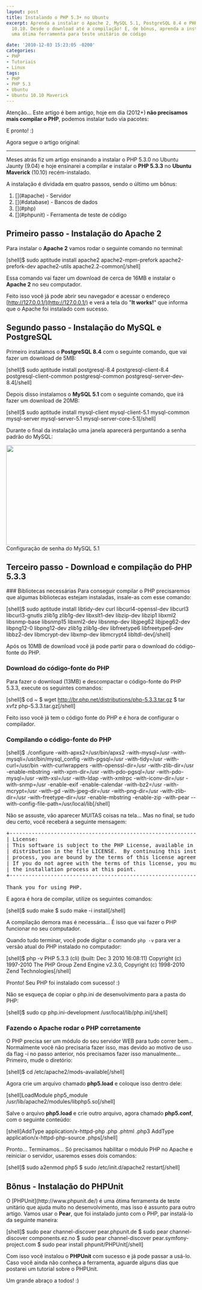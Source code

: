 ```yaml
---
layout: post
title: Instalando o PHP 5.3+ no Ubuntu
excerpt: Aprenda a instalar o Apache 2, MySQL 5.1, PostgreSQL 8.4 e PHP 5.3.3 no Ubuntu
  10.10. Desde o download até a compilação! E, de bônus, aprenda a instalar o PHPUnit,
  uma ótima ferramenta para teste unitário de código

date: '2010-12-03 15:23:05 -0200'
categories:
- PHP
- Tutoriais
- Linux
tags:
- PHP
- PHP 5.3
- Ubuntu
- Ubuntu 10.10 Maverick
---
```

Atenção... Este artigo é bem antigo, hoje em dia (2012+)<strong> não precisamos mais compilar o PHP</strong>, podemos instalar tudo via pacotes:

<div data-gist-id="3139795" data-gist-show-loading="false"></div>

E pronto! :)

Agora segue o artigo original:

--------

Meses atrás fiz um artigo ensinando a <span class="removed_link" title="/mysql/instalando-o-php-5-3-0-no-ubuntu/">instalar o PHP 5.3.0 no Ubuntu Jaunty (9.04)</span> e hoje ensinarei a compilar e instalar o <strong>PHP 5.3.3</strong> no <strong>Ubuntu Maverick</strong> (10.10) recém-instalado.

<a id="more"></a><a id="more-1007"></a>

A instalação é dividada em quatro passos, sendo o último um bônus:

<ol>
<li>[](#apache) - Servidor</li>
<li>[](#database) - Bancos de dados</li>
<li>[](#php)</li>
<li>[](#phpunit) - Ferramenta de teste de código</li>
</ol>
<h2 id="apache">Primeiro passo - Instalação do <strong>Apache 2</strong></h2>
Para instalar o <strong>Apache 2</strong> vamos rodar o seguinte comando no terminal:

[shell]$ sudo aptitude install apache2 apache2-mpm-prefork apache2-prefork-dev apache2-utils apache2.2-common[/shell]

Essa comando vai fazer um download de cerca de 16MB e instalar o <strong>Apache 2</strong> no seu computador.

Feito isso você já pode abrir seu navegador e acessar o endereço [http://127.0.0.1/](http://127.0.0.1/) e verá a tela do "<strong>It works!</strong>" que informa que o Apache foi instalado com sucesso.

<h2 id="database">Segundo passo - Instalação do <strong>MySQL</strong> e <strong>PostgreSQL</strong></h2>
Primeiro instalamos o <strong>PostgreSQL 8.4</strong> com o seguinte comando, que vai fazer um download de 5MB:

[shell]$ sudo aptitude install postgresql-8.4 postgresql-client-8.4 postgresql-client-common postgresql-common postgresql-server-dev-8.4[/shell]

Depois disso instalamos o <strong>MySQL 5.1</strong> com o seguinte comando, que irá fazer um download de 20MB:

[shell]$ sudo aptitude install mysql-client mysql-client-5.1 mysql-common mysql-server mysql-server-5.1 mysql-server-core-5.1[/shell]

Durante o final da instalação uma janela aparecerá perguntando a senha padrão do MySQL:

<img class="size-full wp-image-1023  " title="Configuração de senha do MySQL 5.1" src="/arquivos/2010/12/mysql.png" alt="" width="632" height="266" /> Configuração de senha do MySQL 5.1

<h2 id="php">Terceiro passo - Download e compilação do <strong>PHP 5.3.3</strong></h2>
### Bibliotecas necessárias
Para conseguir compilar o PHP precisaremos que algumas bibliotecas estejam instaladas, insale-as com esse comando:

[shell]$ sudo aptitude install libtidy-dev curl libcurl4-openssl-dev libcurl3 libcurl3-gnutls zlib1g zlib1g-dev libxslt1-dev libzip-dev libzip1 libxml2 libsnmp-base libsnmp15 libxml2-dev libsnmp-dev libjpeg62 libjpeg62-dev libpng12-0 libpng12-dev zlib1g zlib1g-dev libfreetype6 libfreetype6-dev libbz2-dev libmcrypt-dev libxmp-dev libmcrypt4 libltdl-dev[/shell]

Após os 10MB de download você já pode partir para o download do código-fonte do PHP.

### Download do código-fonte do PHP
Para fazer o download (13MB) e descompactar o código-fonte do PHP 5.3.3, execute os seguintes comandos:

[shell]$ cd ~
$ wget http://br.php.net/distributions/php-5.3.3.tar.gz
$ tar xvfz php-5.3.3.tar.gz[/shell]

Feito isso você já tem o código fonte do PHP e é hora de configurar o compilador.

### Compilando o código-fonte do PHP
[shell]$ ./configure -with-apxs2=/usr/bin/apxs2 -with-mysql=/usr -with-mysqli=/usr/bin/mysql_config -with-pgsql=/usr -with-tidy=/usr -with-curl=/usr/bin -with-curlwrappers -with-openssl-dir=/usr -with-zlib-dir=/usr -enable-mbstring -with-xpm-dir=/usr -with-pdo-pgsql=/usr -with-pdo-mysql=/usr -with-xsl=/usr -with-ldap -with-xmlrpc -with-iconv-dir=/usr -with-snmp=/usr -enable-exif -enable-calendar -with-bz2=/usr -with-mcrypt=/usr -with-gd -with-jpeg-dir=/usr -with-png-dir=/usr -with-zlib-dir=/usr -with-freetype-dir=/usr -enable-mbstring -enable-zip -with-pear --with-config-file-path=/usr/local/lib[/shell]

Não se assuste, vão aparecer MUITAS coisas na tela... Mas no final, se tudo deu certo, você receberá a seguinte mensagem:

<pre>+--------------------------------------------------------------------+
| License:                                                           |
| This software is subject to the PHP License, available in this     |
| distribution in the file LICENSE.  By continuing this installation |
| process, you are bound by the terms of this license agreement.     |
| If you do not agree with the terms of this license, you must abort |
| the installation process at this point.                            |
+--------------------------------------------------------------------+

Thank you for using PHP.</pre>
E agora é hora de compilar, utilize os seguintes comandos:

[shell]$ sudo make
$ sudo make -i install[/shell]

A compilação demora mas é necessária... É isso que vai fazer o PHP funcionar no seu computador.

Quando tudo terminar, você pode digitar o comando <code>php -v</code> para ver a versão atual do PHP instalado no computador:

[shell]$ php -v
PHP 5.3.3 (cli) (built: Dec  3 2010 16:08:11)
Copyright (c) 1997-2010 The PHP Group
Zend Engine v2.3.0, Copyright (c) 1998-2010 Zend Technologies[/shell]

Pronto! Seu PHP foi instalado com sucesso! :)

Não se esqueça de copiar o php.ini de desenvolvimento para a pasta do PHP:

[shell]$ sudo cp php.ini-development /usr/local/lib/php.ini[/shell]

### Fazendo o Apache rodar o PHP corretamente
O PHP precisa ser um módulo do seu servidor WEB para tudo correr bem… Normalmente você não precisaria fazer isso, mas devido ao motivo de uso da flag -i no passo anterior, nós precisamos fazer isso manualmente… Primeiro, mude o diretório:

[shell]$ cd /etc/apache2/mods-available[/shell]

Agora crie um arquivo chamado <strong>php5.load</strong> e coloque isso dentro dele:

[shell]LoadModule php5_module /usr/lib/apache2/modules/libphp5.so[/shell]

Salve o arquivo <strong>php5.load</strong> e crie outro arquivo, agora chamado <strong>php5.conf</strong>, com o seguinte conteúdo:

[shell]AddType application/x-httpd-php .php .phtml .php3
AddType application/x-httpd-php-source .phps[/shell]

Pronto… Terminamos… Só precisamos habilitar o módulo PHP no Apache e reiniciar o servidor, usaremos esses dois comandos:

[shell]$ sudo a2enmod php5
$ sudo /etc/init.d/apache2 restart[/shell]

<h2 id="phpunit">Bônus - Instalação do <strong>PHPUnit</strong></h2>
O [PHPUnit](http://www.phpunit.de/) é uma ótima ferramenta de teste unitário que ajuda muito no desenvolvimento, mas isso é assunto para outro artigo. Vamos usar o <strong>Pear</strong>, que foi instalado junto com o PHP, par instalá-lo da seguinte maneira:

[shell]$ sudo pear channel-discover pear.phpunit.de
$ sudo pear channel-discover components.ez.no
$ sudo pear channel-discover pear.symfony-project.com
$ sudo pear install phpunit/PHPUnit[/shell]

Com isso você instalou o <strong>PHPUnit</strong> com sucesso e já pode passar a usá-lo. Caso você ainda não conheça a ferramenta, aguarde alguns dias que postarei um tutorial sobre o PHPUnit.

Um grande abraço a todos! :)

